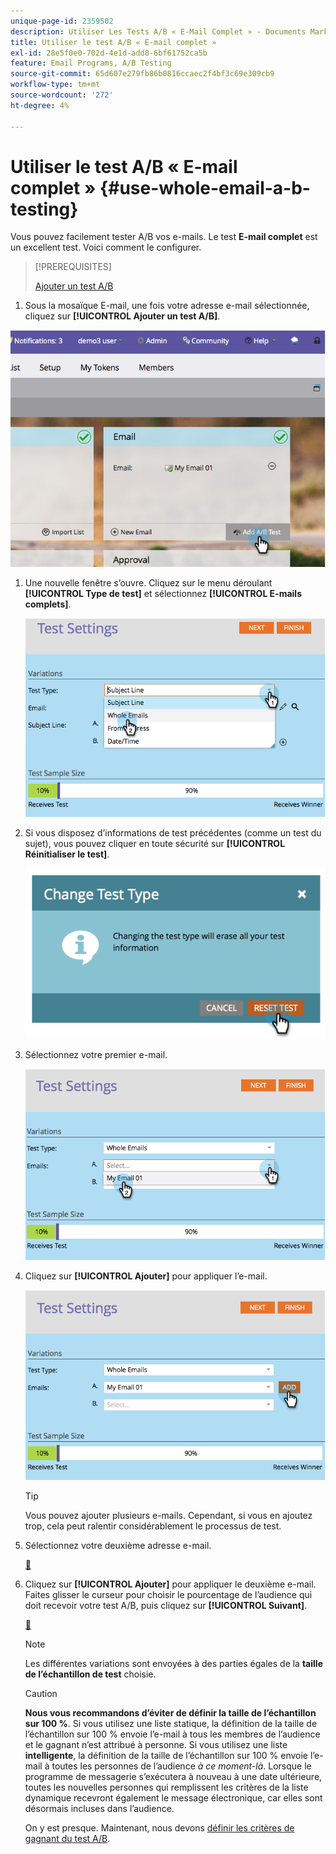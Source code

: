 ```yaml
---
unique-page-id: 2359502
description: Utiliser Les Tests A/B « E-Mail Complet » - Documents Marketo - Documentation Du Produit
title: Utiliser le test A/B « E-mail complet »
exl-id: 28e5f0e0-702d-4e1d-add8-6bf61752ca5b
feature: Email Programs, A/B Testing
source-git-commit: 65d607e279fb86b0816ccaec2f4bf3c69e309cb9
workflow-type: tm+mt
source-wordcount: '272'
ht-degree: 4%

---
```


# Utiliser le test A/B « E-mail complet » {#use-whole-email-a-b-testing}

Vous pouvez facilement tester A/B vos e-mails. Le test **E-mail complet** est un excellent test. Voici comment le configurer.

>[!PREREQUISITES]
>
>[Ajouter un test A/B](/help/marketo/product-docs/email-marketing/email-programs/email-program-actions/email-test-a-b-test/add-an-a-b-test.md)

1. Sous la mosaïque E-mail, une fois votre adresse e-mail sélectionnée, cliquez sur **[!UICONTROL Ajouter un test A/B]**.

![](assets/image2014-9-12-15-3a22-3a12.png)

1. Une nouvelle fenêtre s’ouvre. Cliquez sur le menu déroulant **[!UICONTROL Type de test]** et sélectionnez **[!UICONTROL E-mails complets]**.

   ![](assets/image2014-9-12-15-3a22-3a27.png)

1. Si vous disposez d’informations de test précédentes (comme un test du sujet), vous pouvez cliquer en toute sécurité sur **[!UICONTROL Réinitialiser le test]**.

   ![](assets/image2014-9-12-15-3a22-3a40.png)

1. Sélectionnez votre premier e-mail.

   ![](assets/image2014-9-12-15-3a22-3a52.png)

1. Cliquez sur **[!UICONTROL Ajouter]** pour appliquer l’e-mail.

   ![](assets/image2014-9-12-15-3a23-3a20.png)

   >[!TIP]
   >
   >Vous pouvez ajouter plusieurs e-mails. Cependant, si vous en ajoutez trop, cela peut ralentir considérablement le processus de test.

1. Sélectionnez votre deuxième adresse e-mail.

   [&#128279;](assets/image2014-9-12-15-3a23-3a49.png)

1. Cliquez sur **[!UICONTROL Ajouter]** pour appliquer le deuxième e-mail. Faites glisser le curseur pour choisir le pourcentage de l’audience qui doit recevoir votre test A/B, puis cliquez sur **[!UICONTROL Suivant]**.

   [&#128279;](assets/image2014-9-12-15-3a24-3a1.png)

   >[!NOTE]
   >
   >Les différentes variations sont envoyées à des parties égales de la **taille de l’échantillon de test** choisie.

   >[!CAUTION]
   >
   >**Nous vous recommandons d’éviter de définir la taille de l’échantillon sur 100 %**. Si vous utilisez une liste statique, la définition de la taille de l’échantillon sur 100 % envoie l’e-mail à tous les membres de l’audience et le gagnant n’est attribué à personne. Si vous utilisez une liste **intelligente**, la définition de la taille de l’échantillon sur 100 % envoie l’e-mail à toutes les personnes de l’audience _à ce moment-là_. Lorsque le programme de messagerie s’exécutera à nouveau à une date ultérieure, toutes les nouvelles personnes qui remplissent les critères de la liste dynamique recevront également le message électronique, car elles sont désormais incluses dans l’audience.

   On y est presque. Maintenant, nous devons [définir les critères de gagnant du test A/B](/help/marketo/product-docs/email-marketing/email-programs/email-program-actions/email-test-a-b-test/define-the-a-b-test-winner-criteria.md).
